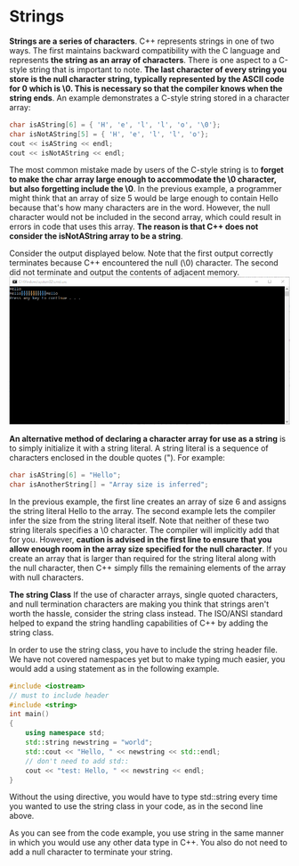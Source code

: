 # Strings

**Strings are a series of characters**. C++ represents strings in one of two ways. 
The first maintains backward compatibility with the C language and represents **the string as an array of characters**.
There is one aspect to a C-style string that is important to note. **The last character of every string you 
store is the null character string, typically represented by the ASCII code for 0 which is \0.
This is necessary so that the compiler knows when the string ends**. An example demonstrates
a C-style string stored in a character array:
```cpp
char isAString[6] = { 'H', 'e', 'l', 'l', 'o', '\0'}; 
char isNotAString[5] = { 'H', 'e', 'l', 'l', 'o'}; 
cout << isAString << endl; 
cout << isNotAString << endl;
```
The most common mistake made by users of the C-style string is to 
**forget to make the char array large enough to accommodate the \0 character,
but also forgetting include the \0**. In the previous example, a programmer might think that an array
of size 5 would be large enough to contain Hello because that's how many characters are in the word.
However, the null character would not be included in the second array, which could result in errors 
in code that uses this array. **The reason is that C++ does not consider the isNotAString array to be a string**.

Consider the output displayed below. Note that the first output 
correctly terminates because C++ encountered the null (\0) character. 
The second did not terminate and output the contents of adjacent memory.
![alt text](https://github.com/mike711028/Intro_to_Cpp/blob/master/StringOutput.PNG)

**An alternative method of declaring a character array for use as a string** is
to simply initialize it with a string literal. A string literal is a sequence of characters 
enclosed in the double quotes ("). For example:
```cpp
char isAString[6] = "Hello"; 
char isAnotherString[] = "Array size is inferred";
```
In the previous example, the first line creates an array of size 6 and assigns the string
literal Hello to the array. The second example lets the compiler infer the size from the string literal itself.
Note that neither of these two string literals specifies a \0 character. The compiler will implicitly
add that for you. However, **caution is advised in the first line to ensure that you allow enough room in the 
array size specified for the null character**. If you create an array that is larger than required
for the string literal along with the null character, then C++ simply fills the remaining
elements of the array with null characters.

**The string Class** If the use of character arrays, single quoted characters, and null termination 
characters are making you think that strings aren't worth the hassle, consider the string class instead.
The ISO/ANSI standard helped to expand the string handling capabilities of C++ by adding the string class.

In order to use the string class, you have to include the string header file. We have not covered
namespaces yet but to make typing much easier, you would add a using statement as in the following example.
```cpp
#include <iostream>
// must to include header
#include <string>
int main()
{
	using namespace std;
	std::string newstring = "world";
	std::cout << "Hello, " << newstring << std::endl;
	// don't need to add std::
	cout << "test: Hello, " << newstring << endl;
}
```
Without the using directive, you would have to type std::string every time you wanted to use the string class
in your code, as in the second line above.

As you can see from the code example, you use string in the same manner in which you would use any other 
data type in C++. You also do not need to add a null character to terminate your string.

